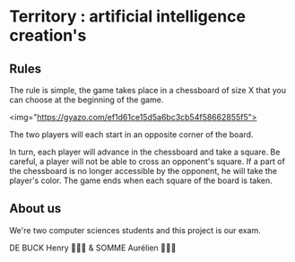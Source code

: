 # Territory : artificial intelligence creation's

## Rules
The rule is simple, the game takes place in a chessboard of size X that you can choose at the beginning of the game.

<img="https://gyazo.com/ef1d61ce15d5a6bc3cb54f58662855f5">

The two players will each start in an opposite corner of the board.

In turn, each player will advance in the chessboard and take a square. Be careful, a player will not be able to cross an opponent's square.
If a part of the chessboard is no longer accessible by the opponent, he will take the player's color.
The game ends when each square of the board is taken.

> 

## About us
We're two computer sciences students and this project is our exam.

DE BUCK Henry 👨🏼‍💻 & SOMME Aurélien 👨🏻‍💻
